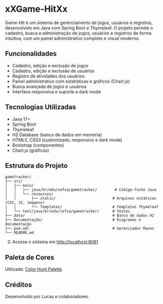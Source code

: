 # xXGame-HitXx

Game-Hit é um sistema de gerenciamento de jogos, usuários e registros, desenvolvido em Java com Spring Boot e Thymeleaf. O projeto permite o cadastro, busca e administração de jogos, usuários e registros de forma intuitiva, com um painel administrativo completo e visual moderno.

## Funcionalidades
- Cadastro, edição e exclusão de jogos
- Cadastro, edição e exclusão de usuários
- Registro de atividades dos usuários
- Painel administrativo com estatísticas e gráficos (Chart.js)
- Busca avançada de jogos e usuários
- Interface responsiva e suporte a dark mode

## Tecnologias Utilizadas
- Java 17+
- Spring Boot
- Thymeleaf
- H2 Database (banco de dados em memória)
- HTML5, CSS3 (customizado, responsivo e dark mode)
- Bootstrap (componentes)
- Chart.js (gráficos)

## Estrutura do Projeto
```
gametracker/
├── src/
│   ├── main/
│   │   ├── java/br/edu/cefsa/gametracker/        # Código-fonte Java
│   │   └── resources/
│   │       ├── static/                          # Arquivos estáticos (CSS, JS, imagens)
│   │       └── Templates/                       # Templates Thymeleaf
│   └── test/java/br/edu/cefsa/gametracker/      # Testes
├── data/                                        # Banco de dados H2
├── Documentação/                                # Diagramas e documentação
├── pom.xml                                      # Gerenciador Maven
└── README.md
```

3. Acesse o sistema em [http://localhost:8081](http://localhost:8081)

## Paleta de Cores
Utilizada: [Color Hunt Palette](https://colorhunt.co/palette/fbeed7ffba5aff7657665c84)

## Créditos
Desenvolvido por Lucas e colaboradores.


